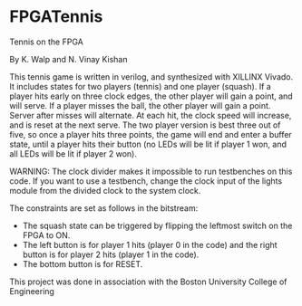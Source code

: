 # FPGATennis

Tennis on the FPGA

By K. Walp and N. Vinay Kishan

This tennis game is written in verilog, and synthesized with XILLINX Vivado. It includes states for two players (tennis) and one player (squash). If a player hits early on three clock edges, the other player will gain a point, and will serve. If a player misses the ball, the other player will gain a point. Server after misses will alternate. At each hit, the clock speed will increase, and is reset at the next serve. The two player version is best three out of five, so once a player hits three points, the game will end and enter a buffer state, until a player hits their button (no LEDs will be lit if player 1 won, and all LEDs will be lit if player 2 won).


WARNING: The clock divider makes it impossible to run testbenches on this code. If you want to use a testbench, change the clock input of the lights module from the divided clock to the system clock.


The constraints are set as follows in the bitstream:

  - The squash state can be triggered by flipping the leftmost switch on the FPGA to ON. 
  - The left button is for player 1 hits (player 0 in the code) and the right button is for player 2 hits (player 1 in the code). 
  - The bottom button is for RESET.


This project was done in association with the Boston University College of Engineering

